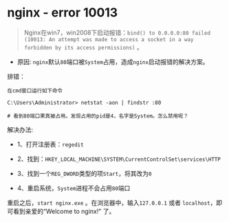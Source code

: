 
# nginx - error 10013



> Nginx在win7，win2008下启动报错：`bind() to 0.0.0.0:80 failed (10013: An attempt was made to access a socket in a way forbidden by its access permissions)` 。

* 原因: `nginx`默认`80`端口被`System`占用，造成`nginx`启动报错的解决方案。

排错：

    在cmd窗口运行如下命令

```shell
C:\Users\Administrator> netstat -aon | findstr :80

# 看到80端口果真被占用。发现占用的pid是4，名字是System。怎么禁用呢？
```

解决办法:

* 1、打开注册表：`regedit`

* 2、找到：`HKEY_LOCAL_MACHINE\SYSTEM\CurrentControlSet\services\HTTP`

* 3、找到一个`REG_DWORD`类型的项`Start`，将其改为`0`

* 4、重启系统，`System`进程不会占用`80`端口

重启之后，`start nginx.exe` 。在浏览器中，输入`127.0.0.1` 或者 `localhost`，即可看到亲爱的“Welcome to nginx!” 了。